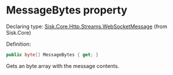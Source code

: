 <!--

Copyrights 2023 Sisk Framework - CypherPotato
Published under MIT license

!!! DO NOT EDIT THIS FILE !!!
This file was generated by a tool in the Sisk package. To edit the information in this documentation,
edit the XML documentation present in the Sisk source code.

-->


# MessageBytes property

Declaring type: [Sisk.Core.Http.Streams.WebSocketMessage](/spec/Sisk.Core.Http.Streams.WebSocketMessage.md) (from Sisk.Core)


Definition:

```cs
public byte[] MessageBytes { get; }
```

Gets an byte array with the message contents.

